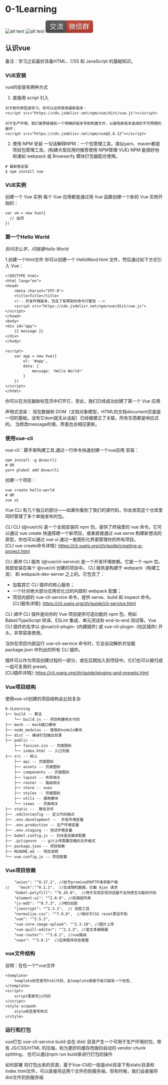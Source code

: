 # 0-1Learning

![alt text](../../static/common/svg/luoxiaosheng.svg "公众号")
![alt text](../../static/common/svg/luoxiaosheng_learning.svg "学习")
![alt text](../../static/common/svg/luoxiaosheng_wechat.svg "微信")



## 认识vue
备注：学习之前最好具备HTML、CSS 和 JavaScript 的基础知识。

### VUE安装
vue的安装有两种方式

1. 直接用 script 引入
```
对于制作原型或学习，你可以这样使用最新版本：
<script src="https://cdn.jsdelivr.net/npm/vue/dist/vue.js"></script>

对于生产环境，我们推荐链接到一个明确的版本号和构建文件，以避免新版本造成的不可预期的破坏：
<script src="https://cdn.jsdelivr.net/npm/vue@2.6.12"></script>

```

2. 使用 NPM 安装
一句话解释NPM：一个包管理工具，类似yarn、maven都是项目包管理工具。(构建大型应用时推荐使用 NPM管理 VUE)
NPM 能很好地和诸如 webpack 或 Browserify 模块打包器配合使用。
```
# 最新稳定版
$ npm install vue
```

### VUE实例
创建一个 Vue 实例
每个 Vue 应用都是通过用 Vue 函数创建一个新的 Vue 实例开始的：
```
var vm = new Vue({
  // 选项
})
```

### 第一个Hello World
*别问怎么学，问就是Hello World*

1.创建一个html文件
你可以创建一个 HelloWord.html 文件，然后通过如下方式引入 Vue：
```
<!DOCTYPE html>
<html lang="en">
<head>
    <meta charset="UTF-8">
    <title>Title</title>
    <!-- 开发环境版本，包含了有帮助的命令行警告 -->
    <script src="https://cdn.jsdelivr.net/npm/vue/dist/vue.js"></script>
</head>
<body>
<div id="app">
    {{ message }}
</div>
</body>

<script>
    var app = new Vue({
        el: '#app',
        data: {
            message: 'Hello World!'
        }
    })
</script>
</html>
```
你可以在浏览器新标签页中打开它，至此，我们已经成功创建了第一个 Vue 应用

声明式渲染：
现在数据和 DOM（文档对象模型，HTML的文档document页面是一切的基础，没有它dom就无从谈起）已经被建立了关联，所有东西都是响应式的。
当修改message的值，界面也会相应更新。


### 使用vue-cli
vue-cli：脚手架构建工具,通过一行命令快速创建一个vue应用
安装：
```
npm install -g @vue/cli
# OR
yarn global add @vue/cli
```

创建一个项目：
```
vue create hello-world
# OR
vue ui
```

Vue CLI 有几个独立的部分——如果你看到了我们的源代码，你会发现这个仓库里同时管理了多个单独发布的包。

*CLI*
CLI (@vue/cli) 是一个全局安装的 npm 包，提供了终端里的 vue 命令。它可以通过 vue create 快速搭建一个新项目，或者直接通过 vue serve 构建新想法的原型。你也可以通过 vue ui 通过一套图形化界面管理你的所有项目。  
  [CLI vue create命令详情]: https://cli.vuejs.org/zh/guide/creating-a-project.html

*CLI 服务*
CLI 服务 (@vue/cli-service) 是一个开发环境依赖。它是一个 npm 包，局部安装在每个 @vue/cli 创建的项目中。
CLI 服务是构建于 webpack（构建工具） 和 webpack-dev-server 之上的。它包含了：
* 加载其它 CLI 插件的核心服务；
* 一个针对绝大部分应用优化过的内部的 webpack 配置；
* 项目内部的 vue-cli-service 命令，提供 serve、build 和 inspect 命令。  
  [CLI服务详情]: https://cli.vuejs.org/zh/guide/cli-service.html

*CLI 插件*
CLI 插件是向你的 Vue 项目提供可选功能的 npm 包，例如 Babel/TypeScript 转译、ESLint 集成、单元测试和 end-to-end 测试等。Vue CLI 插件的名字以 @vue/cli-plugin- (内建插件) 或 vue-cli-plugin- (社区插件) 开头，非常容易使用。

当你在项目内部运行 vue-cli-service 命令时，它会自动解析并加载 package.json 中列出的所有 CLI 插件。

插件可以作为项目创建过程的一部分，或在后期加入到项目中。它们也可以被归成一组可复用的 preset。  
  [CLI插件详情]: https://cli.vuejs.org/zh/guide/plugins-and-presets.html

### Vue项目结构
使用vue-cli创建的项目结构会比较复杂
```
0-1Learning
├── build -- 算法
    └── build.js -- 项目构建相关代码
├── mock -- mock接口模块
├── node_modules -- 使用的nodeJs模块
├── dist -- 编译打包输出目录
├── public -- 
    ├── favicon.ico -- 页面图标
    └── index.html -- 入口页面
├── src -- 核心
    ├── api -- 页面图标
    ├── assets -- 页面图标
    ├── components -- 页面图标
    ├── layout -- 布局相关
    ├── router -- 路由相关
    ├── store -- vuex
    ├── styles -- 页面图标
    ├── utils -- 通用模块
    └── views -- 页面相关
├── static --  静态文件
├── .editorconfig -- 定义代码格式
├── .env.development --  开发环境变量
├── .env.production -- 生产环境变量
├── .env.staging -- 测试环境变量
├── babel.config.js -- ES6语法编译配置
├── .gitignore  -- git上传需要忽略的文件格式
├── package.json -- 项目依赖
├── README.md -- 项目说明
└── vue.config.js -- 项目配置
```


### Vue项目依赖
```
    "axios": "^0.17.1", //给予promise的HTTP请求客户端
//    "mock":"^0.1.1",  //生成随机数据，拦截 Ajax 请求
    "babel-polyfill": "^6.26.0",  //用于实现实现浏览器不支持原生功能的代码
    "element-ui": "^2.0.9", //前端组件库
    "js-md5": "^0.7.3", //MD5加密
    "jsencrypt": "^2.3.1",  // 加密工具
    "normalize.css": "^7.0.0",  //相对于CSS reset更加平和
    "vue": "^2.5.2",
    "vue-core-image-upload": "^2.3.10", //图片上传
    "vue-quill-editor": "^2.3.3", //富文本编辑器
    "vue-router": "^3.0.1", //vue路由
    "vuex": "^3.0.1"  //应用程序状态管理
```

### vue文件结构

说明：在任一个*.vue文件
```
<template>
    template标签里写html代码，且template直接子级只能有一个标签。
</template>
<script>
    script里面写js代码
</script>
<style scoped>
    style标签里写样式
</style>
```


### 运行和打包
vue打包
vue-cli-service build 会在 dist/ 目录产生一个可用于生产环境的包，带有 JS/CSS/HTML 的压缩，和为更好的缓存而做的自动的 vendor chunk splitting。
也可以通过npm run build来进行打包的操作

如何部署
将打包出来的资源，基于Vue-Cli的一般是dist目录下有static目录和index.html文件，可以直接将这两个文件扔到服务端，但有时候，我们会直接将dist文件扔到服务端




